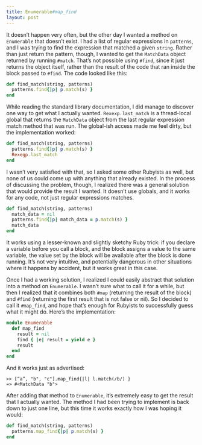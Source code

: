 ```yaml
---
title: Enumerable#map_find
layout: post
---
```

It doesn’t happen very often, but the other day I wanted a method on `Enumerable` that doesn’t exist. I had a list of regular expressions in `patterns`, and I was trying to find the expression that matched a given `string`. Rather than just return the pattern, though, I wanted to get the `MatchData` object returned by running `#match`. That’s not possible using `#find`, since it just returns the object itself, rather than the result of the code that ran inside the block passed to `#find`. The code looked like this:

```ruby
def find_match(string, patterns)
  patterns.find{|p| p.match(s) }
end
```

While reading the standard library documentation, I did manage to discover one way to get what I actually wanted. `Rexexp.last_match` is a thread-local global that returns the `MatchData` object from the last regular expression match method that was run. The global-ish access made me feel dirty, but the implementation worked:

```ruby
def find_match(string, patterns)
  patterns.find{|p| p.match(s) }
  Rexegp.last_match
end
```

I wasn’t very satisfied with that, so I asked some other Rubyists as well, but none of us could come up with anything that already existed. In the process of discussing the problem, though, I realized there was a general solution that would provide the result I wanted. It doesn’t use globals, and it works for any code, not just regular expressions matches.

```ruby
def find_match(string, patterns)
  match_data = nil
  patterns.find{|p| match_data = p.match(s) }
  match_data
end
```

It works using a lesser-known and slightly sketchy Ruby trick: if you declare a variable before you call a block, and the block assigns a value to the same variable, the value set by the block will be available after the block is done running. It’s not very intuitive, and potentially dangerous in other situations where it happens by accident, but it works great in this case.

Once I had a working solution, I realized I could easily abstract that solution into a method on `Enumerable`. I wasn’t sure what to call it for a while, but then I realized that it combines both `#map` (returning the result of the block) and `#find` (returning the first result that is not false or nil). So I decided to call it `#map_find`, and hope that’s enough for Rubyists to successfully guess what it might do. Here’s the implementation:

```ruby
module Enumerable
  def map_find
    result = nil
    find { |e| result = yield e }
    result
  end
end
```

And it works just as advertised:

```
>> [“a”, "b", "c"].map_find{|l| l.match(/b/) }
=> #<MatchData "b">
```


After adding that method to `Enumerable`, it’s extremely easy to get the result that I actually wanted. The method I had been trying to implement is back down to just one line, but this time it works exactly how I was hoping it would:

```ruby
def find_match(string, patterns)
  patterns.map_find{|p| p.match(s) }
end
```